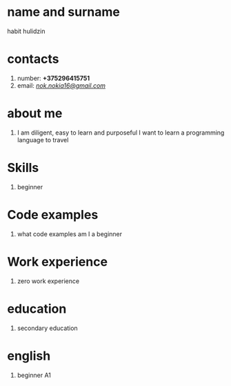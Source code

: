# name and surname
habit hulidzin
# contacts
1. number: **+375296415751**
2. email: *nok.nokia16@gmail.com*
# about me
1. I am diligent, easy to learn and purposeful I want to learn a programming language to travel
# Skills 
1. beginner  
# Code examples
1. what code examples am I a beginner
# Work experience 
1. zero work experience
# education
1. secondary education
# english
1. beginner A1
